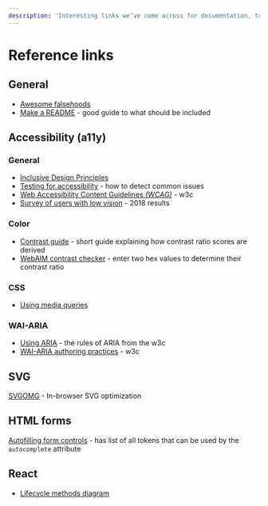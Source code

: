 ```yaml
---
description: 'Interesting links we’ve come across for documentation, tools, etc.'
---
```


# Reference links

## General

* [Awesome falsehoods](https://github.com/kdeldycke/awesome-falsehood)
* [Make a README](https://www.makeareadme.com/) - good guide to what should be included

## Accessibility \(a11y\)

### General

* [Inclusive Design Principles](https://inclusivedesignprinciples.org/)
* [Testing for accessibility](https://developer.mozilla.org/en-US/docs/Learn/Tools_and_testing/Cross_browser_testing/Accessibility) - how to detect common issues
* [Web Accessibility Content Guidelines _\(WCAG\)_](https://www.w3.org/WAI/standards-guidelines/wcag/) _-_ w3c
* [Survey of users with low vision](https://webaim.org/blog/low-vision-survey2-results/) - 2018 results

### Color

* [Contrast guide](https://usecontrast.com/guide) - short guide explaining how contrast ratio scores are derived
* [WebAIM contrast checker](https://webaim.org/resources/contrastchecker/) - enter two hex values to determine their contrast ratio

### CSS

* [Using media queries](https://developer.mozilla.org/en-US/docs/Web/CSS/Media_Queries/Using_media_queries)

### WAI-ARIA

* [Using ARIA](https://www.w3.org/TR/using-aria/) - the rules of ARIA from the w3c
* [WAI-ARIA authoring practices](https://www.w3.org/TR/wai-aria-practices-1.2/) - w3c

## SVG

[SVGOMG](https://jakearchibald.github.io/svgomg/) - In-browser SVG optimization

## HTML forms

[Autofilling form controls](https://html.spec.whatwg.org/multipage/form-control-infrastructure.html#autofilling-form-controls:-the-autocomplete-attribute) - has list of all tokens that can be used by the `autocomplete` attribute

## React

* [Lifecycle methods diagram](http://projects.wojtekmaj.pl/react-lifecycle-methods-diagram/)

